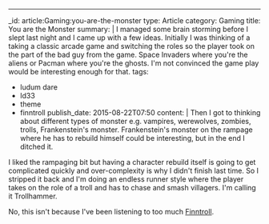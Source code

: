 ---
_id: article:Gaming:you-are-the-monster
type: Article
category: Gaming
title: You are the Monster
summary: |
  I managed some brain storming before I slept last night and I came up with a few ideas. Initially I was thinking of a taking a classic arcade game and switching the roles so the player took on the part of the bad guy from the game. Space Invaders where you're the aliens or Pacman where you're the ghosts. I'm not convinced the game play would be interesting enough for that.
tags:
  - ludum dare
  - ld33
  - theme
  - finntroll
publish_date: 2015-08-22T07:50
content: |
  Then I got to thinking about different types of monster e.g. vampires, werewolves, zombies, trolls, Frankenstein's monster. Frankenstein's monster on the rampage where he has to rebuild himself could be interesting, but in the end I ditched it.

  I liked the rampaging bit but having a character rebuild itself is going to get complicated quickly and over-complexity is why I didn't finish last time. So I stripped it back and I'm doing an endless runner style where the player takes on the role of a troll and has to chase and smash villagers. I'm calling it Trollhammer.

  No, this isn't because I've been listening to too much [Finntroll](https://www.youtube.com/watch?v=CJhi43RntJk).
